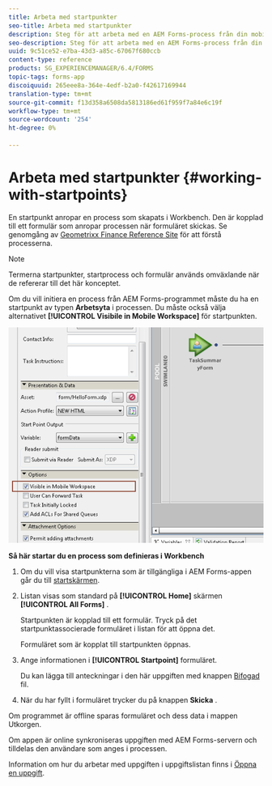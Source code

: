 ```yaml
---
title: Arbeta med startpunkter
seo-title: Arbeta med startpunkter
description: Steg för att arbeta med en AEM Forms-process från din mobila enhet som definieras i Workbench.
seo-description: Steg för att arbeta med en AEM Forms-process från din mobila enhet som definieras i Workbench.
uuid: 9c51ce52-e7ba-43d3-a85c-67067f680ccb
content-type: reference
products: SG_EXPERIENCEMANAGER/6.4/FORMS
topic-tags: forms-app
discoiquuid: 265eee8a-364e-4edf-b2a0-f42617169944
translation-type: tm+mt
source-git-commit: f13d358a6508da5813186ed61f959f7a84e6c19f
workflow-type: tm+mt
source-wordcount: '254'
ht-degree: 0%

---
```



# Arbeta med startpunkter {#working-with-startpoints}

En startpunkt anropar en process som skapats i Workbench. Den är kopplad till ett formulär som anropar processen när formuläret skickas. Se genomgång av [Geometrixx Finance Reference Site](/help/forms/using/finance-reference-site-walkthrough.md) för att förstå processerna.

>[!NOTE]
>
>Termerna startpunkter, startprocess och formulär används omväxlande när de refererar till det här konceptet.

Om du vill initiera en process från AEM Forms-programmet måste du ha en startpunkt av typen **Arbetsyta** i processen. Du måste också välja alternativet **[!UICONTROL Visibile in Mobile Workspace]** för startpunkten.

![mws_startpoint_select_option](assets/mws_startpoint_select_option.png)

**Så här startar du en process som definieras i Workbench**

1. Om du vill visa startpunkterna som är tillgängliga i AEM Forms-appen går du till [startskärmen](/help/forms/using/home-screen.md).
1. Listan visas som standard på **[!UICONTROL Home]** skärmen **[!UICONTROL All Forms]** .

   Startpunkten är kopplad till ett formulär. Tryck på det startpunktassocierade formuläret i listan för att öppna det.

   Formuläret som är kopplat till startpunkten öppnas.

1. Ange informationen i **[!UICONTROL Startpoint]** formuläret.

   Du kan lägga till anteckningar i den här uppgiften med knappen [Bifogad](/help/forms/using/add-attachments.md) fil.

1. När du har fyllt i formuläret trycker du på knappen **Skicka** .

Om programmet är offline sparas formuläret och dess data i mappen Utkorgen.

Om appen är online synkroniseras uppgiften med AEM Forms-servern och tilldelas den användare som anges i processen.

Information om hur du arbetar med uppgiften i uppgiftslistan finns i [Öppna en uppgift](/help/forms/using/open-task.md).

